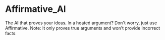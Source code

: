# Affirmative_AI
The AI that proves your ideas. In a heated argument? Don't worry, just use Affirmative. Note: It only proves true arguments and won't provide incorrect facts
